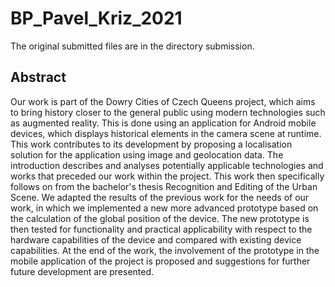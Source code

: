 # BP_Pavel_Kriz_2021
The original submitted files are in the directory submission.

## Abstract
Our work is part of the Dowry Cities of Czech Queens project, which aims to bring history closer to the general public using modern technologies such as augmented reality. This is done using an application for Android mobile devices, which displays historical elements in the camera scene at runtime. This work contributes to its development by proposing a localisation solution for the application using image and geolocation data. The introduction describes and analyses potentially applicable technologies and works that preceded our work within the project. This work then specifically follows on from the bachelor's thesis Recognition and Editing of the Urban Scene. We adapted the results of the previous work for the needs of our work, in which we implemented a new more advanced prototype based on the calculation of the global position of the device. The new prototype is then tested for functionality and practical applicability with respect to the hardware capabilities of the device and compared with existing device capabilities. At the end of the work, the involvement of the prototype in the mobile application of the project is proposed and suggestions for further future development are presented.